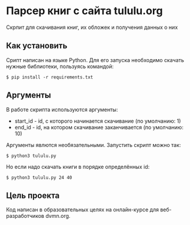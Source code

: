 # Парсер книг с сайта tululu.org
Скрпит для скачивания книг, их обложек и получения данных о них

## Как установить
Срипт написан на языке Python. Для его запуска необходимо скачать нужные библиотеки, пользуясь командой:
```
$ pip install -r requirements.txt
```

## Аргументы
В работе скрипта используются аргументы:
- start_id - id, с которого начинается скачивание (по умолчанию: 1)
- end_id - id, на котором скачивание заканчивается (по умолчанию: 10)

Аргументы явлются необязательными. Запустить скрипт можно так:
```
$ python3 tululu.py
```
Но если надо скачать книги в порядке определённых id:
```
$ python3 tululu.py 24 40
```

## Цель проекта
Код написан в образовательных целях на онлайн-курсе для веб-разработчиков dvmn.org.